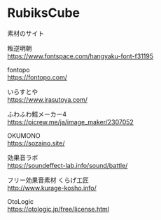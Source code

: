 # RubiksCube

素材のサイト

叛逆明朝<br>
https://www.fontspace.com/hangyaku-font-f31195

fontopo<br>
https://fontopo.com/

いらすとや<br>
https://www.irasutoya.com/

ふわふわ鱈メーカー4<br>
https://picrew.me/ja/image_maker/2307052

OKUMONO<br>
https://sozaino.site/

効果音ラボ<br>
https://soundeffect-lab.info/sound/battle/

フリー効果音素材 くらげ工匠<br>
http://www.kurage-kosho.info/

OtoLogic<br>
https://otologic.jp/free/license.html
